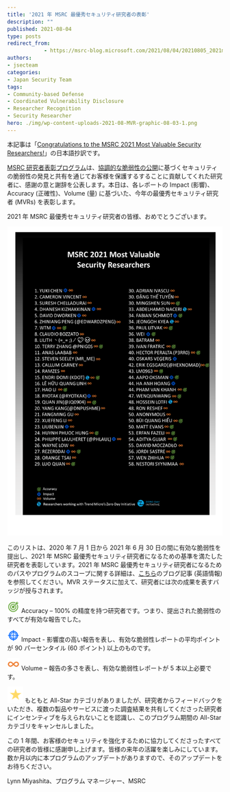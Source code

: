 ```yaml
---
title: '2021 年 MSRC 最優秀セキュリティ研究者の表彰'
description: ""
published: 2021-08-04
type: posts
redirect_from:
            - https://msrc-blog.microsoft.com/2021/08/04/20210805_2021mvr/
authors:
- jsecteam
categories:
- Japan Security Team
tags:
- Community-based Defense
- Coordinated Vulnerability Disclosure
- Researcher Recognition
- Security Researcher
hero: ./img/wp-content-uploads-2021-08-MVR-graphic-08-03-1.png
---
```

本記事は「[Congratulations to the MSRC 2021 Most Valuable Security Researchers!](https://msrc-blog.microsoft.com/2021/08/04/congratulations-to-the-msrc-2021-most-valuable-security-researchers/)」の日本語抄訳です。

[MSRC 研究者表彰プログラム](https://www.microsoft.com/ja-jp/msrc/researcher-recognition-program)は、[協調的な脆弱性の公開](https://www.microsoft.com/ja-jp/msrc/cvd)に基づくセキュリティの脆弱性の発見と共有を通じてお客様を保護するすることに貢献してくれた研究者に、感謝の意と謝辞を公表します。本日は、各レポートの Impact (影響)、Accuracy (正確性)、Volume (量) に基づいた、今年の最優秀セキュリティ研究者 (MVRs) を表彰します。

2021 年 MSRC 最優秀セキュリティ研究者の皆様、おめでとうございます。

![](./img/wp-content-uploads-2021-08-MVR-graphic-08-03-1.png)

このリストは、2020 年 7 月 1 日から 2021 年 6 月 30 日の間に有効な脆弱性を提出し、2021 年 MSRC 最優秀セキュリティ研究者になるための基準を満たした研究者を表彰しています。2021 年 MSRC 最優秀セキュリティ研究者になるためのパスやプログラムのスコープに関する詳細は、[こちら](https://msrc-blog.microsoft.com/2021/02/10/msrc-security-researcher-recognition-2021/)のブログ記事 (英語情報) を参照してください。MVR ステータスに加えて、研究者には次の成果を表すバッジが授与されます。

![](./img/wp-content-uploads-2021-08-accuracy.png) Accuracy – 100% の精度を持つ研究者です。つまり、提出された脆弱性のすべてが有効な報告でした。

![](./img/wp-content-uploads-2021-08-impact-1.png) Impact - 影響度の高い報告を表し、有効な脆弱性レポートの平均ポイントが 90 パーセンタイル (60 ポイント) 以上のものです。

![](./img/wp-content-uploads-2021-08-volume.png) Volume – 報告の多さを表し、有効な脆弱性レポートが 5 本以上必要です。

![](./img/wp-content-uploads-2021-08-star.png) もともと All-Star カテゴリがありましたが、研究者からフィードバックをいただき、複数の製品やサービスに渡った調査結果を共有してくださった研究者にインセンティブを与えられないことを認識し、このプログラム期間の All-Star カテゴリをキャンセルしました。

この 1 年間、お客様のセキュリティを強化するために協力してくださったすべての研究者の皆様に感謝申し上げます。皆様の来年の活躍を楽しみにしています。数か月以内に本プログラムのアップデートがありますので、そのアップデートをお待ちください。

Lynn Miyashita、プログラム マネージャー、MSRC

